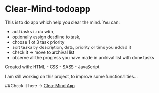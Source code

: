# Clear-Mind-todoapp
This is to do app which help you clear the mind. 
You can:
* add tasks to do with,
* optionally assign deadline to task,
* choose 1 of 3 task priority
* sort tasks by description, date, priority or time you added it
* check it -> move to archival list
* observe all the progress you have made in archival list with done tasks

Created with:
HTML - CSS - SASS - JavaScript 

I am still working on this project, to improve some functionalities...

##Check it here -> [Clear Mind App](https://clear-mind.netlify.app/)

